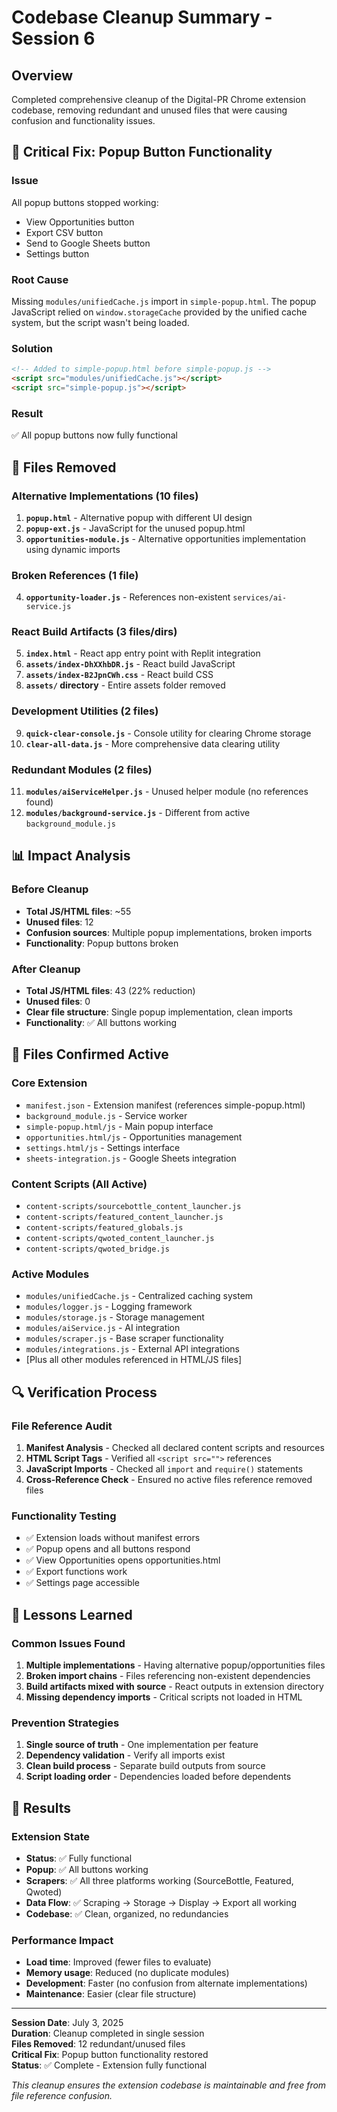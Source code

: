 # Codebase Cleanup Summary - Session 6

## Overview
Completed comprehensive cleanup of the Digital-PR Chrome extension codebase, removing redundant and unused files that were causing confusion and functionality issues.

## 🔧 Critical Fix: Popup Button Functionality

### Issue
All popup buttons stopped working:
- View Opportunities button
- Export CSV button  
- Send to Google Sheets button
- Settings button

### Root Cause
Missing `modules/unifiedCache.js` import in `simple-popup.html`. The popup JavaScript relied on `window.storageCache` provided by the unified cache system, but the script wasn't being loaded.

### Solution
```html
<!-- Added to simple-popup.html before simple-popup.js -->
<script src="modules/unifiedCache.js"></script>
<script src="simple-popup.js"></script>
```

### Result
✅ All popup buttons now fully functional

## 🧹 Files Removed

### Alternative Implementations (10 files)
1. **`popup.html`** - Alternative popup with different UI design
2. **`popup-ext.js`** - JavaScript for the unused popup.html
3. **`opportunities-module.js`** - Alternative opportunities implementation using dynamic imports

### Broken References (1 file)
4. **`opportunity-loader.js`** - References non-existent `services/ai-service.js`

### React Build Artifacts (3 files/dirs)
5. **`index.html`** - React app entry point with Replit integration
6. **`assets/index-DhXXhbDR.js`** - React build JavaScript
7. **`assets/index-B2JpnCWh.css`** - React build CSS
8. **`assets/` directory** - Entire assets folder removed

### Development Utilities (2 files)
9. **`quick-clear-console.js`** - Console utility for clearing Chrome storage
10. **`clear-all-data.js`** - More comprehensive data clearing utility

### Redundant Modules (2 files)
11. **`modules/aiServiceHelper.js`** - Unused helper module (no references found)
12. **`modules/background-service.js`** - Different from active `background_module.js`

## 📊 Impact Analysis

### Before Cleanup
- **Total JS/HTML files**: ~55
- **Unused files**: 12
- **Confusion sources**: Multiple popup implementations, broken imports
- **Functionality**: Popup buttons broken

### After Cleanup
- **Total JS/HTML files**: 43 (22% reduction)
- **Unused files**: 0
- **Clear file structure**: Single popup implementation, clean imports
- **Functionality**: ✅ All buttons working

## 🎯 Files Confirmed Active

### Core Extension
- `manifest.json` - Extension manifest (references simple-popup.html)
- `background_module.js` - Service worker
- `simple-popup.html/js` - Main popup interface
- `opportunities.html/js` - Opportunities management
- `settings.html/js` - Settings interface
- `sheets-integration.js` - Google Sheets integration

### Content Scripts (All Active)
- `content-scripts/sourcebottle_content_launcher.js`
- `content-scripts/featured_content_launcher.js`
- `content-scripts/featured_globals.js`
- `content-scripts/qwoted_content_launcher.js`
- `content-scripts/qwoted_bridge.js`

### Active Modules
- `modules/unifiedCache.js` - Centralized caching system
- `modules/logger.js` - Logging framework
- `modules/storage.js` - Storage management
- `modules/aiService.js` - AI integration
- `modules/scraper.js` - Base scraper functionality
- `modules/integrations.js` - External API integrations
- [Plus all other modules referenced in HTML/JS files]

## 🔍 Verification Process

### File Reference Audit
1. **Manifest Analysis** - Checked all declared content scripts and resources
2. **HTML Script Tags** - Verified all `<script src="">` references
3. **JavaScript Imports** - Checked all `import` and `require()` statements
4. **Cross-Reference Check** - Ensured no active files reference removed files

### Functionality Testing
- ✅ Extension loads without manifest errors
- ✅ Popup opens and all buttons respond
- ✅ View Opportunities opens opportunities.html
- ✅ Export functions work
- ✅ Settings page accessible

## 📝 Lessons Learned

### Common Issues Found
1. **Multiple implementations** - Having alternative popup/opportunities files
2. **Broken import chains** - Files referencing non-existent dependencies
3. **Build artifacts mixed with source** - React outputs in extension directory
4. **Missing dependency imports** - Critical scripts not loaded in HTML

### Prevention Strategies
1. **Single source of truth** - One implementation per feature
2. **Dependency validation** - Verify all imports exist
3. **Clean build process** - Separate build outputs from source
4. **Script loading order** - Dependencies loaded before dependents

## 🎉 Results

### Extension State
- **Status**: ✅ Fully functional
- **Popup**: ✅ All buttons working
- **Scrapers**: ✅ All three platforms working (SourceBottle, Featured, Qwoted)
- **Data Flow**: ✅ Scraping → Storage → Display → Export all working
- **Codebase**: ✅ Clean, organized, no redundancies

### Performance Impact
- **Load time**: Improved (fewer files to evaluate)
- **Memory usage**: Reduced (no duplicate modules)
- **Development**: Faster (no confusion from alternate implementations)
- **Maintenance**: Easier (clear file structure)

---

**Session Date**: July 3, 2025  
**Duration**: Cleanup completed in single session  
**Files Removed**: 12 redundant/unused files  
**Critical Fix**: Popup button functionality restored  
**Status**: ✅ Complete - Extension fully functional  

*This cleanup ensures the extension codebase is maintainable and free from file reference confusion.*